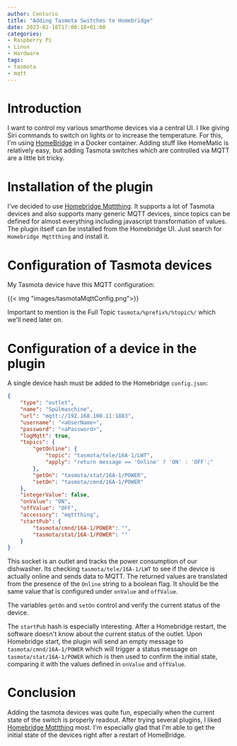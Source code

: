 ```yaml
---
author: Centurio
title: "Adding Tasmota Switches to Homebridge"
date: 2023-02-16T17:00:18+01:00
categories:
- Raspberry Pi
- Linux
- Hardware
tags:
- tasmota
- mqtt
---
```

# Introduction
I want to control my various smarthome devices via a central UI. I like giving Siri commands to switch on lights or to increase the temperature. For this, I'm using [HomeBridge](https://homebridge.io/) in a Docker container. Adding stuff like HomeMatic is relatively easy, but adding Tasmota switches which are controlled via MQTT are a little bit tricky.

# Installation of the plugin
I've decided to use [Homebridge Mqttthing](https://github.com/arachnetech/homebridge-mqttthing#readme). It supports a lot of Tasmota devices and also supports many generic MQTT devices, since topics can be defined for almost everything including javascript transformation of values.
The plugin itself can be installed from the Homebridge UI. Just search for `Homebridge Mqttthing` and install it.

# Configuration of Tasmota devices
My Tasmota device have this MQTT configuration:

{{< img "images/tasmotaMqttConfig.png">}}


Important to mention is the Full Topic `tasmota/%prefix%/%topic%/` which we'll need later on.

# Configuration of a device in the plugin
A single device hash must be added to the Homebridge `config.json`:

```json
{
    "type": "outlet",
    "name": "Spülmaschine",
    "url": "mqtt://192.168.100.11:1883",
    "username": "<aUserName>",
    "password": "<aPassword>",
    "logMqtt": true,
    "topics": {
        "getOnline": {
            "topic": "tasmota/tele/16A-1/LWT",
            "apply": "return message == 'Online' ? 'ON' : 'OFF';"
        },
        "getOn": "tasmota/stat/16A-1/POWER",
        "setOn": "tasmota/cmnd/16A-1/POWER"
    },
    "integerValue": false,
    "onValue": "ON",
    "offValue": "OFF",
    "accessory": "mqttthing",
    "startPub": {
        "tasmota/cmnd/16A-1/POWER": "",
        "tasmota/stat/16A-1/POWER": ""
    }
}
```

This socket is an outlet and tracks the power consumption of our dishwasher. Its checking `tasmota/tele/16A-1/LWT` to see if the device is actually online and sends data to MQTT. The returned values are translated from the presence of the `Online` string to a boolean flag. It should be the same value that is configured under `onValue` and `offValue`.

The variables `getOn` and `setOn` control and verify the current status of the device.

The `startPub` hash is especially interesting. After a Homebridge restart, the software doesn't know about the current status of the outlet. Upon Homebridge start, the plugin will send an empty message to `tasmota/cmnd/16A-1/POWER` which will trigger a status message on `tasmota/stat/16A-1/POWER` which is then used to confirm the initial state, comparing it with the values defined in `onValue` and `offValue`.

# Conclusion
Adding the tasmota devices was quite fun, especially when the current state of the switch is properly readout. After trying several plugins, I liked [Homebridge Mqttthing](https://github.com/arachnetech/homebridge-mqttthing#readme) most. I'm especially glad that I'm able to get the initial state of the devices right after a restart of HomeBridge.